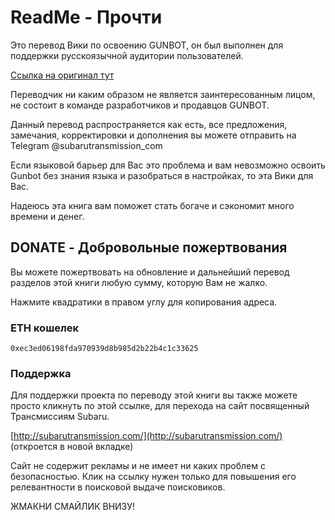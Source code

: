 # ReadMe - Прочти

Это перевод Вики по освоению GUNBOT, он был выполнен для поддержки русскоязычной аудитории пользователей.

[Ссылка на оригинал тут](https://wiki.gunthy.org/)

Переводчик ни каким образом не является заинтересованным лицом, не состоит в команде разработчиков и продавцов GUNBOT. 

Данный перевод распространяется как есть, все предложения, замечания, корректировки и дополнения вы можете отправить на Telegram @subarutransmission\_com

Если языковой барьер для Вас это проблема и вам невозможно освоить Gunbot без знания языка и разобраться в настройках, то эта Вики для Вас.

 Надеюсь эта книга вам поможет стать богаче и сэкономит много времени и денег.

## DONATE - Добровольные пожертвования

Вы можете пожертвовать на обновление и дальнейший перевод разделов этой книги любую сумму, которую Вам не жалко.

Нажмите квадратики в правом углу для копирования адреса.

### ETH кошелек

```text
0xec3ed06198fda970939d8b985d2b22b4c1c33625
```

### Поддержка

Для поддержки проекта по переводу этой книги вы также можете просто кликнуть по этой ссылке, для перехода на сайт посвященный Трансмиссиям Subaru. 

[http://subarutransmission.com/](http://subarutransmission.com/)   \(откроется в новой вкладке\)

Сайт не содержит рекламы и не имеет ни каких проблем с безопасностью. Клик на ссылку нужен только для повышения его релевантности в поисковой выдаче поисковиков.

ЖМАКНИ СМАЙЛИК ВНИЗУ!

